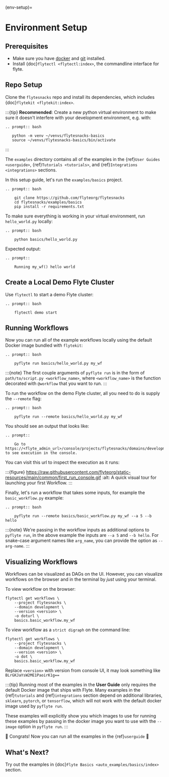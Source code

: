 (env-setup)=

# Environment Setup

## Prerequisites

- Make sure you have [docker](https://docs.docker.com/get-docker/) and [git](https://git-scm.com/) installed.
- Install {doc}`flytectl <flytectl:index>`, the commandline interface for flyte.

## Repo Setup

Clone the `flytesnacks` repo and install its dependencies, which includes
{doc}`flytekit <flytekit:index>`.

:::{tip}
**Recommended**: Create a new python virtual environment to make sure it doesn't interfere with your
development environment, e.g. with:

```{eval-rst}
.. prompt:: bash

   python -m venv ~/venvs/flytesnacks-basics
   source ~/venvs/flytesnacks-basics/bin/activate
```
:::

The `examples` directory contains all of the examples in the
{ref}`User Guides <userguide>`, {ref}`Tutorials <tutorials>`, and
{ref}`Integrations <integrations>` sections.

In this setup guide, let's run the `examples/basics` project.

```{eval-rst}
.. prompt:: bash

    git clone https://github.com/flyteorg/flytesnacks
    cd flytesnacks/examples/basics
    pip install -r requirements.txt
```

To make sure everything is working in your virtual environment, run `hello_world.py` locally:

```{eval-rst}
.. prompt:: bash

    python basics/hello_world.py
```

Expected output:

```{eval-rst}
.. prompt::

    Running my_wf() hello world
```

## Create a Local Demo Flyte Cluster

Use `flytectl` to start a demo Flyte cluster:

```{eval-rst}
.. prompt:: bash

    flytectl demo start
```

## Running Workflows

Now you can run all of the example workflows locally using the default Docker image bundled with `flytekit`:

```{eval-rst}
.. prompt:: bash

    pyflyte run basics/hello_world.py my_wf
```

:::{note}
The first couple arguments of `pyflyte run` is in the form of `path/to/script.py <workflow_name>`, where
`<workflow_name>` is the function decorated with `@workflow` that you want to run.
:::

To run the workflow on the demo Flyte cluster, all you need to do is supply the `--remote` flag:

```{eval-rst}
.. prompt:: bash

    pyflyte run --remote basics/hello_world.py my_wf
```

You should see an output that looks like:

```{eval-rst}
.. prompt::

    Go to https://<flyte_admin_url>/console/projects/flytesnacks/domains/development/executions/<execution_name> to see execution in the console.
```

You can visit this url to inspect the execution as it runs:

:::{figure} https://raw.githubusercontent.com/flyteorg/static-resources/main/common/first_run_console.gif
:alt: A quick visual tour for launching your first Workflow.
:::

Finally, let's run a workflow that takes some inputs, for example the `basic_workflow.py` example:

```{eval-rst}
.. prompt:: bash

    pyflyte run --remote basics/basic_workflow.py my_wf --a 5 --b hello
```

:::{note}
We're passing in the workflow inputs as additional options to `pyflyte run`, in the above example the
inputs are `--a 5` and `--b hello`. For snake-case argument names like `arg_name`, you can provide the
option as `--arg-name`.
:::

## Visualizing Workflows

Workflows can be visualized as DAGs on the UI. However, you can visualize workflows on the browser and in the terminal by *just* using your terminal.

To view workflow on the browser:

```{prompt} bash $
flytectl get workflows \
    --project flytesnacks \
    --domain development \
    --version <version> \
    -o doturl \
    basics.basic_workflow.my_wf
```

To view workflow as a `strict digraph` on the command line:

```{prompt} bash $
flytectl get workflows \
    --project flytesnacks \
    --domain development \
    --version <version> \
    -o dot \
    basics.basic_workflow.my_wf
```

Replace `<version>` with version from console UI, it may look something like `BLrGKJaYsW2ME1PaoirK1g==`

:::{tip}
Running most of the examples in the **User Guide** only requires the default Docker image that ships with Flyte.
Many examples in the {ref}`tutorials` and {ref}`integrations` section depend on additional libraries, `sklearn`,
`pytorch`, or `tensorflow`, which will not work with the default docker image used by `pyflyte run`.

These examples will explicitly show you which images to use for running these examples by passing in the docker
image you want to use with the `--image` option in `pyflyte run`.
:::

🎉 Congrats! Now you can run all the examples in the {ref}`userguide` 🎉

## What's Next?

Try out the examples in {doc}`Flyte Basics <auto_examples/basics/index>` section.
